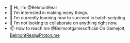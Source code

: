 - 👋 Hi, I’m @BelmontReal
- 👀 I’m interested in making many things.
- 🌱 I’m currently learning how to succeed in batch scripting
- 💞️ I’m not looking to collaborate on anything right now.
- 📫 How to reach me @Belmontgamesofficial On Gamejolt, BelmontReal@Proton.me

<!---
BelmontReal/BelmontReal is a ✨ special ✨ repository because its `README.md` (this file) appears on your GitHub profile.
You can click the Preview link to take a look at your changes.
--->
